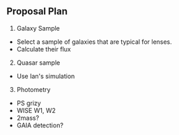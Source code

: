 ## Proposal Plan

1. Galaxy Sample
  - Select a sample of galaxies that are typical for lenses.
  - Calculate their flux

2. Quasar sample
  - Use Ian's simulation
  
 3. Photometry
  - PS grizy
  - WISE W1, W2
  - 2mass?
  - GAIA detection?
